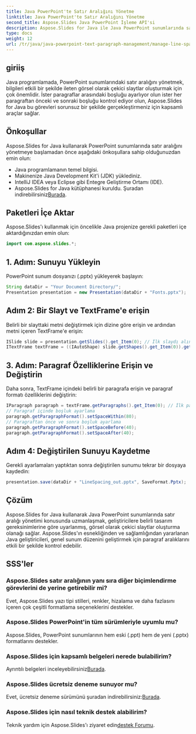 ```yaml
---
title: Java PowerPoint'te Satır Aralığını Yönetme
linktitle: Java PowerPoint'te Satır Aralığını Yönetme
second_title: Aspose.Slides Java PowerPoint İşleme API'si
description: Aspose.Slides for Java ile Java PowerPoint sunumlarında satır aralığını zahmetsizce nasıl yöneteceğinizi öğrenin. Slaytlarınızı geliştirin.
type: docs
weight: 12
url: /tr/java/java-powerpoint-text-paragraph-management/manage-line-spacing-java-powerpoint/
---
```

## giriiş
Java programlamada, PowerPoint sunumlarındaki satır aralığını yönetmek, bilgileri etkili bir şekilde ileten görsel olarak çekici slaytlar oluşturmak için çok önemlidir. İster paragraflar arasındaki boşluğu ayarlıyor olun ister her paragraftan önceki ve sonraki boşluğu kontrol ediyor olun, Aspose.Slides for Java bu görevleri sorunsuz bir şekilde gerçekleştirmeniz için kapsamlı araçlar sağlar.
## Önkoşullar
Aspose.Slides for Java kullanarak PowerPoint sunumlarında satır aralığını yönetmeye başlamadan önce aşağıdaki önkoşullara sahip olduğunuzdan emin olun:
- Java programlamanın temel bilgisi.
- Makinenize Java Development Kit'i (JDK) yüklediniz.
- IntelliJ IDEA veya Eclipse gibi Entegre Geliştirme Ortamı (IDE).
-  Aspose.Slides for Java kütüphanesi kuruldu. Şuradan indirebilirsiniz[Burada](https://releases.aspose.com/slides/java/).

## Paketleri İçe Aktar
Aspose.Slides'ı kullanmak için öncelikle Java projenize gerekli paketleri içe aktardığınızdan emin olun:
```java
import com.aspose.slides.*;
```
## 1. Adım: Sunuyu Yükleyin
PowerPoint sunum dosyanızı (.pptx) yükleyerek başlayın:
```java
String dataDir = "Your Document Directory/";
Presentation presentation = new Presentation(dataDir + "Fonts.pptx");
```
## Adım 2: Bir Slayt ve TextFrame'e erişin
Belirli bir slayttaki metni değiştirmek için dizine göre erişin ve ardından metni içeren TextFrame'e erişin:
```java
ISlide slide = presentation.getSlides().get_Item(0); // İlk slaydı alın
ITextFrame textFrame = ((IAutoShape) slide.getShapes().get_Item(0)).getTextFrame();
```
## 3. Adım: Paragraf Özelliklerine Erişin ve Değiştirin
Daha sonra, TextFrame içindeki belirli bir paragrafa erişin ve paragraf formatı özelliklerini değiştirin:
```java
IParagraph paragraph = textFrame.getParagraphs().get_Item(0); // İlk paragrafı alın
// Paragraf içinde boşluk ayarlama
paragraph.getParagraphFormat().setSpaceWithin(80);
// Paragraftan önce ve sonra boşluk ayarlama
paragraph.getParagraphFormat().setSpaceBefore(40);
paragraph.getParagraphFormat().setSpaceAfter(40);
```
## Adım 4: Değiştirilen Sunuyu Kaydetme
Gerekli ayarlamaları yaptıktan sonra değiştirilen sunumu tekrar bir dosyaya kaydedin:
```java
presentation.save(dataDir + "LineSpacing_out.pptx", SaveFormat.Pptx);
```

## Çözüm
Aspose.Slides for Java kullanarak Java PowerPoint sunumlarında satır aralığı yönetimi konusunda uzmanlaşmak, geliştiricilere belirli tasarım gereksinimlerine göre uyarlanmış, görsel olarak çekici slaytlar oluşturma olanağı sağlar. Aspose.Slides'ın esnekliğinden ve sağlamlığından yararlanan Java geliştiricileri, genel sunum düzenini geliştirmek için paragraf aralıklarını etkili bir şekilde kontrol edebilir.
## SSS'ler
### Aspose.Slides satır aralığının yanı sıra diğer biçimlendirme görevlerini de yerine getirebilir mi?
Evet, Aspose.Slides yazı tipi stilleri, renkler, hizalama ve daha fazlasını içeren çok çeşitli formatlama seçeneklerini destekler.
### Aspose.Slides PowerPoint'in tüm sürümleriyle uyumlu mu?
Aspose.Slides, PowerPoint sunumlarının hem eski (.ppt) hem de yeni (.pptx) formatlarını destekler.
### Aspose.Slides için kapsamlı belgeleri nerede bulabilirim?
Ayrıntılı belgeleri inceleyebilirsiniz[Burada](https://reference.aspose.com/slides/java/).
### Aspose.Slides ücretsiz deneme sunuyor mu?
 Evet, ücretsiz deneme sürümünü şuradan indirebilirsiniz:[Burada](https://releases.aspose.com/).
### Aspose.Slides için nasıl teknik destek alabilirim?
 Teknik yardım için Aspose.Slides'ı ziyaret edin[destek Forumu](https://forum.aspose.com/c/slides/11).